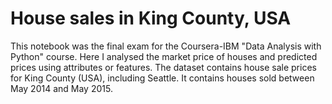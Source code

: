 # House sales in King County, USA
This notebook was the final exam for the Coursera-IBM "Data Analysis with Python" course. Here I analysed the market price of houses and predicted prices using attributes or features. The dataset contains house sale prices for King County (USA), including Seattle. It contains houses sold between May 2014 and May 2015.
